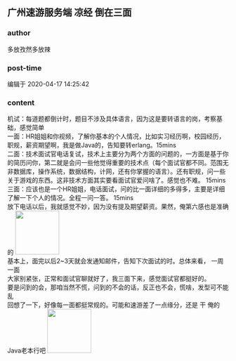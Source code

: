 ## 广州速游服务端 凉经 倒在三面
### author 
多放孜然多放辣
### post-time 

编辑于  2020-04-17 14:25:42
### content 
<div class="post-topic-des nc-post-content">
 <div>
  机试：每道题都倒计时，题目不涉及具体语言，因为这是要转语言的岗，考察基础，感觉简单
 </div>
 <div>
  一面：HR姐姐和你视频，了解你基本的个人情况，比如实习经历啊，校园经历，职规，薪资期望啊，我是做Java的，告知要转erlang。15mins
 </div>
 <div>
  二面：技术面试官电话复试，技术上主要分为两个方面的问题的，一方面是基于你的简历问你，第二就是会问一些他觉得重要的技术点（每个面试官都不同。范围无非数据库，操作系统，数据结构，计网，还有你掌握的语言）。还有职规，问一些关于游戏的东西。这非技术方面其实要看面试官爱问啥了。感觉也不难。
  <span>
   15mins
  </span>
 </div>
 <div>
  <span>
   三面：应该也是一个HR姐姐，电话面试，问的比一面详细的多得多，主要是详细了解一下个人的情况。全程一问一答。
   <span>
    15mins
   </span>
  </span>
 </div>
 <div>
  <span>
   放下电话以后，我就感觉不妙，因为没有提及期望薪资。果然，俺第六感也是准确的
   <img data-card-emoji="[达成共识]" height="100px" src="https://uploadfiles.nowcoder.com/images/20191018/468200_1571396634637_F19C9085129709EE14D013BE869DF69B" width="100px"/>
  </span>
 </div>
 <div>
  <span>
   基本上，面完以后2~3天就会发通知邮件，告知下次面试的时。总体来看，
   <span>
    一周一面
   </span>
  </span>
 </div>
 <div>
  <span>
   <span>
    大家别紧张，正常和面试官聊就好了，我三面下来，感觉面试官都挺好的。
   </span>
  </span>
 </div>
 <div>
  <span>
   <span>
    要是问到的会，那咱当然不慌，问到的不会的话，反正也不会，慌啥，发型可不能乱
   </span>
  </span>
 </div>
 <div>
  <span>
   <span>
    回想了一下，好像每一面都挺常规的。可能和速游差了一点缘分，还是
    <span>
     干
    </span>
    俺的Java老本行吧
    <img data-card-emoji="[果然是大佬]" height="100px" src="https://uploadfiles.nowcoder.com/images/20191021/63_1571627558505_FF9499EFCFB66FFEF8028E46AA11DF04" width="100px"/>
   </span>
  </span>
 </div>
 <div>
  <br/>
 </div>
</div>
